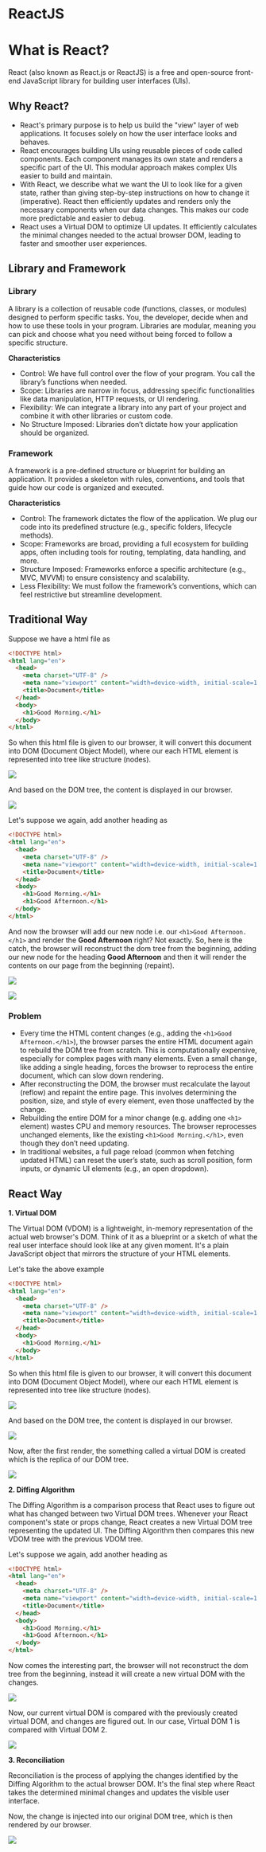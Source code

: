 # ReactJS

# What is React?

React (also known as React.js or ReactJS) is a free and open-source front-end JavaScript library for building user interfaces (UIs).

## Why React?

- React's primary purpose is to help us build the "view" layer of web applications. It focuses solely on how the user interface looks and behaves.
- React encourages building UIs using reusable pieces of code called components. Each component manages its own state and renders a specific part of the UI. This modular approach makes complex UIs easier to build and maintain.
- With React, we describe what we want the UI to look like for a given state, rather than giving step-by-step instructions on how to change it (imperative). React then efficiently updates and renders only the necessary components when our data changes. This makes our code more predictable and easier to debug.
- React uses a Virtual DOM to optimize UI updates. It efficiently calculates the minimal changes needed to the actual browser DOM, leading to faster and smoother user experiences.

## Library and Framework

### Library

A library is a collection of reusable code (functions, classes, or modules) designed to perform specific tasks. You, the developer, decide when and how to use these tools in your program. Libraries are modular, meaning you can pick and choose what you need without being forced to follow a specific structure.

**Characteristics**

- Control: We have full control over the flow of your program. You call the library’s functions when needed.
- Scope: Libraries are narrow in focus, addressing specific functionalities like data manipulation, HTTP requests, or UI rendering.
- Flexibility: We can integrate a library into any part of your project and combine it with other libraries or custom code.
- No Structure Imposed: Libraries don’t dictate how your application should be organized.

### Framework

A framework is a pre-defined structure or blueprint for building an application. It provides a skeleton with rules, conventions, and tools that guide how our code is organized and executed.

**Characteristics**

- Control: The framework dictates the flow of the application. We plug our code into its predefined structure (e.g., specific folders, lifecycle methods).
- Scope: Frameworks are broad, providing a full ecosystem for building apps, often including tools for routing, templating, data handling, and more.
- Structure Imposed: Frameworks enforce a specific architecture (e.g., MVC, MVVM) to ensure consistency and scalability.
- Less Flexibility: We must follow the framework’s conventions, which can feel restrictive but streamline development.

## Traditional Way

Suppose we have a html file as

```html
<!DOCTYPE html>
<html lang="en">
  <head>
    <meta charset="UTF-8" />
    <meta name="viewport" content="width=device-width, initial-scale=1.0" />
    <title>Document</title>
  </head>
  <body>
    <h1>Good Morning.</h1>
  </body>
</html>
```

So when this html file is given to our browser, it will convert this document into DOM (Document Object Model), where our each HTML element is represented into tree like structure (nodes).

![](./imgs/dom-tree.png)

And based on the DOM tree, the content is displayed in our browser.

![](./imgs/tdom1.png)

Let's suppose we again, add another heading as

```html
<!DOCTYPE html>
<html lang="en">
  <head>
    <meta charset="UTF-8" />
    <meta name="viewport" content="width=device-width, initial-scale=1.0" />
    <title>Document</title>
  </head>
  <body>
    <h1>Good Morning.</h1>
    <h1>Good Afternoon.</h1>
  </body>
</html>
```

And now the browser will add our new node i.e. our `<h1>Good Afternoon.</h1>` and render the **Good Afternoon** right? Not exactly.
So, here is the catch, the browser will reconstruct the dom tree from the beginning, adding our new node for the heading **Good Afternoon** and then it will render the contents on our page from the beginning (repaint).

![](./imgs/dom-tree-2.png)

![](./imgs/tdom2.png)

### Problem

- Every time the HTML content changes (e.g., adding the `<h1>Good Afternoon.</h1>`), the browser parses the entire HTML document again to rebuild the DOM tree from scratch. This is computationally expensive, especially for complex pages with many elements. Even a small change, like adding a single heading, forces the browser to reprocess the entire document, which can slow down rendering.
- After reconstructing the DOM, the browser must recalculate the layout (reflow) and repaint the entire page. This involves determining the position, size, and style of every element, even those unaffected by the change.
- Rebuilding the entire DOM for a minor change (e.g. adding one `<h1>` element) wastes CPU and memory resources. The browser reprocesses unchanged elements, like the existing `<h1>Good Morning.</h1>`, even though they don’t need updating.
- In traditional websites, a full page reload (common when fetching updated HTML) can reset the user’s state, such as scroll position, form inputs, or dynamic UI elements (e.g., an open dropdown).

## React Way

**1. Virtual DOM**

The Virtual DOM (VDOM) is a lightweight, in-memory representation of the actual web browser's DOM. Think of it as a blueprint or a sketch of what the real user interface should look like at any given moment. It's a plain JavaScript object that mirrors the structure of your HTML elements.

Let's take the above example

```html
<!DOCTYPE html>
<html lang="en">
  <head>
    <meta charset="UTF-8" />
    <meta name="viewport" content="width=device-width, initial-scale=1.0" />
    <title>Document</title>
  </head>
  <body>
    <h1>Good Morning.</h1>
  </body>
</html>
```

So when this html file is given to our browser, it will convert this document into DOM (Document Object Model), where our each HTML element is represented into tree like structure (nodes).

![](./imgs/dom-tree.png)

And based on the DOM tree, the content is displayed in our browser.

![](./imgs/tdom1.png)

Now, after the first render, the something called a virtual DOM is created which is the replica of our DOM tree.

![](./imgs/vdom1.png)

**2. Diffing Algorithm**

The Diffing Algorithm is a comparison process that React uses to figure out what has changed between two Virtual DOM trees. Whenever your React component's state or props change, React creates a new Virtual DOM tree representing the updated UI. The Diffing Algorithm then compares this new VDOM tree with the previous VDOM tree.

Let's suppose we again, add another heading as

```html
<!DOCTYPE html>
<html lang="en">
  <head>
    <meta charset="UTF-8" />
    <meta name="viewport" content="width=device-width, initial-scale=1.0" />
    <title>Document</title>
  </head>
  <body>
    <h1>Good Morning.</h1>
    <h1>Good Afternoon.</h1>
  </body>
</html>
```

Now comes the interesting part, the browser will not reconstruct the dom tree from the beginning, instead it will create a new virtual DOM with the changes.

![](./imgs/vdom2.png)

Now, our current virtual DOM is compared with the previously created virtual DOM, and changes are figured out. In our case, Virtual DOM 1 is compared with Virtual DOM 2.

![](./imgs/diffing.png)

**3. Reconciliation**

Reconciliation is the process of applying the changes identified by the Diffing Algorithm to the actual browser DOM. It's the final step where React takes the determined minimal changes and updates the visible user interface.

Now, the change is injected into our original DOM tree, which is then rendered by our browser.

![](./imgs/reconciliation.png)
